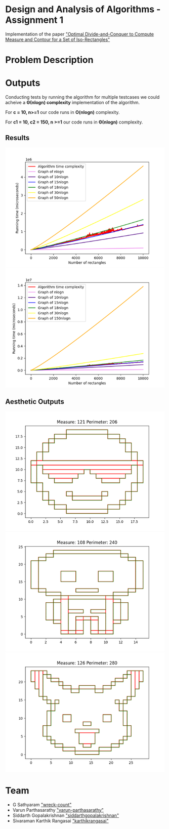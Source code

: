 # Design and Analysis of Algorithms - Assignment 1
Implementation of the paper ["Optimal Divide-and-Conquer to Compute  Measure and Contour  for a Set of Iso-Rectangles"](https://link.springer.com/article/10.1007/BF00264251)

# Problem Description

# Outputs
Conducting tests by running the algorithm for multiple testcases we could acheive a **Θ(nlogn) complexity** implementation of the algorithm.

For **c = 10, n>=1** our code runs in **O(nlogn)** complexity.

For **c1 = 10, c2 = 150, n >=1** our code runs in **Θ(nlogn)** complexity.

## Results
![O(nlogn) Result](./output_visualisations/complexity/time_analysis_1_50.png "Result 1")
![Θ(nlogn) Result](./output_visualisations/complexity/time_analysis_1_150.png "Result 2")

## Aesthetic Outputs
![Smiley Emoji](./output_visualisations/images/smiley.png "Smiley Emoji")
![Saitama](./output_visualisations/images/saitama.png "Saitama")
![Pikachu](./output_visualisations/images/pikachu.png "Pikachu")

# Team
- G Sathyaram ["wreck-count"](https://github.com/wreck-count)
- Varun Parthasarathy ["varun-parthasarathy"](https://github.com/varun-parthasarathy)
- Siddarth Gopalakrishnan ["siddarthgopalakrishnan"](https://github.com/siddarthgopalakrishnan)
- Sivaraman Karthik Rangasai ["karthikrangasai"](https://github.com/karthikrangasai)